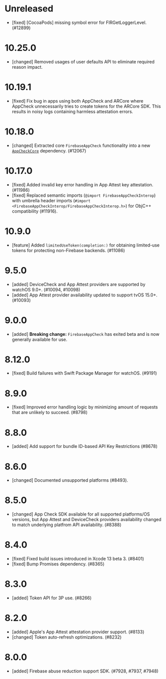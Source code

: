 # Unreleased
- [fixed] [CocoaPods] missing symbol error for FIRGetLoggerLevel. (#12899)

# 10.25.0
- [changed] Removed usages of user defaults API to eliminate required reason impact.

# 10.19.1
- [fixed] Fix bug in apps using both AppCheck and ARCore where AppCheck
  unnecessarily tries to create tokens for the ARCore SDK. This results in
  noisy logs containing harmless attestation errors.

# 10.18.0
- [changed] Extracted core `FirebaseAppCheck` functionality into a new
  [`AppCheckCore`](https://github.com/google/app-check) dependency. (#12067)

# 10.17.0
- [fixed] Added invalid key error handling in App Attest key attestation. (#11986)
- [fixed] Replaced semantic imports (`@import FirebaseAppCheckInterop`) with umbrella header imports
  (`#import <FirebaseAppCheckInterop/FirebaseAppCheckInterop.h>`) for ObjC++ compatibility (#11916).

# 10.9.0
- [feature] Added `limitedUseToken(completion:)` for obtaining limited-use tokens for
  protecting non-Firebase backends. (#11086)

# 9.5.0
- [added] DeviceCheck and App Attest providers are supported by watchOS 9.0+. (#10094, #10098)
- [added] App Attest provider availability updated to support tvOS 15.0+. (#10093)

# 9.0.0
- [added] **Breaking change:** `FirebaseAppCheck` has exited beta and is now
  generally available for use.

# 8.12.0
- [fixed] Build failures with Swift Package Manager for watchOS. (#9191)

# 8.9.0
- [fixed] Improved error handling logic by minimizing amount of requests that are unlikely to succeed. (#8798)

# 8.8.0
- [added] Add support for bundle ID-based API Key Restrictions (#8678)

# 8.6.0
- [changed] Documented unsupported platforms (#8493).

# 8.5.0
- [changed] App Check SDK available for all supported platforms/OS versions, but App Attest and
DeviceCheck providers availability changed to match underlying platfrom API availability. (#8388)

# 8.4.0
- [fixed] Fixed build issues introduced in Xcode 13 beta 3. (#8401)
- [fixed] Bump Promises dependency. (#8365)

# 8.3.0
- [added] Token API for 3P use. (#8266)

# 8.2.0
- [added] Apple's App Attest attestation provider support. (#8133)
- [changed] Token auto-refresh optimizations. (#8232)

# 8.0.0
- [added] Firebase abuse reduction support SDK. (#7928, #7937, #7948)
